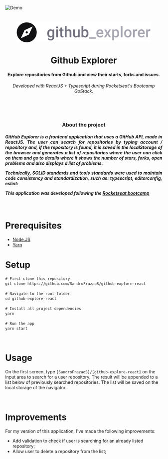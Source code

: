 ![Demo](.github/Projeto.gif)

<h1 align="center">
  <img  src="src/assets/logo.svg"/>
  <br>
  <br>
  Github Explorer
</h1>

<h4 align="center">
  Explore repositories from Github and view their starts, forks and issues.
</h4>

<h6 align="center">
  Developed with ReactJS + Typescript during Rocketseat's Bootcamp GoStack.
</h6>

<br/>
<br/>

<h3 align="center">
  About the project
</h3>
<h5 align="justify">
GitHub Explorer is a frontend application that uses a GitHub API, made in ReactJS. The user can search for repositories by typing account / repository and, if the repository is found, it is saved in the localStorage of the browser and generates a list of repositories where the user can click on them and go to details where it shows the number of stars, forks, open problems and also displays a list of problems.

Technically, SOLID standards and tools standards were used to maintain code consistency and standardization, such as: typescript, editorconfig, eslint:

This application was developed following the [Rocketseat bootcamp](https://rocketseat.com.br)
</h5>

<br/>



# Prerequisites

* [Node.JS](https://nodejs.org/)
* [Yarn](https://classic.yarnpkg.com/)

# Setup
```
# First clone this repository
git clone https://github.com/SandroFrazaoS/github-explore-react

# Navigate to the root folder
cd github-explore-react

# Install all project dependencies
yarn

# Run the app
yarn start
```

<br/>

# Usage

On the first screen, type `[SandroFrazaoS]/[github-explore-react]` on the input area to search for a user repository. The result will be appended to a list below of previously searched repositories. The list will be saved on the local storage of the navigator.

<br/>

# Improvements
For my version of this application, I've made the following improvements:
- Add validation to check if user is searching for an already listed repository;
- Allow user to delete a repository from the list;


